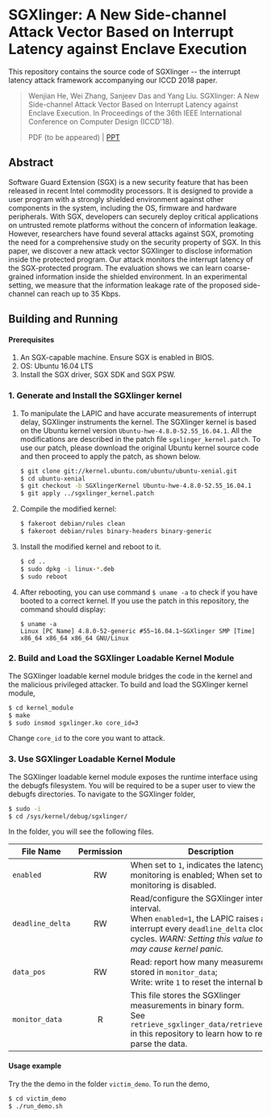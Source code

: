 SGXlinger: A New Side-channel Attack Vector Based on Interrupt Latency against Enclave Execution
========

This repository contains the source code of SGXlinger -- the interrupt latency attack framework accompanying our ICCD 2018 paper.

> Wenjian He, Wei Zhang, Sanjeev Das and Yang Liu. SGXlinger: A New Side-channel Attack Vector Based on Interrupt Latency against Enclave Execution. In Proceedings of the 36th IEEE International Conference on Computer Design (ICCD'18).
> 
> PDF (to be appeared) | [PPT](https://github.com/HE-Wenjian/SGXlinger/raw/master/ICCD_PPT.pdf)

## Abstract

Software Guard Extension (SGX) is a new security feature that has been released in recent Intel commodity processors. It is designed to provide a user program with a strongly shielded environment against other components in the system, including the OS, firmware and hardware peripherals. With SGX, developers can securely deploy critical applications on untrusted remote platforms without the concern of information leakage. However, researchers have found several attacks against SGX, promoting the need for a comprehensive study on the security property of SGX. In this paper, we discover a new attack vector SGXlinger to disclose information inside the protected program. Our attack monitors the interrupt latency of the SGX-protected program. The evaluation shows we can learn coarse-grained information inside the shielded environment. In an experimental setting, we measure that the information leakage rate of the proposed side-channel can reach up to 35 Kbps.


## Building and Running

#### Prerequisites

1. An SGX-capable machine. Ensure SGX is enabled in BIOS.
1. OS: Ubuntu 16.04 LTS
1. Install the SGX driver, SGX SDK and SGX PSW.


### 1. Generate and Install the SGXlinger kernel

1. To manipulate the LAPIC and have accurate measurements of interrupt delay, SGXlinger instruments the kernel. The SGXlinger kernel is based on the Ubuntu kernel version `Ubuntu-hwe-4.8.0-52.55_16.04.1`. All the modifications are described in the patch file `sgxlinger_kernel.patch`. To use our patch, please download the original Ubuntu kernel source code and then proceed to apply the patch, as shown below.

    ```bash
    $ git clone git://kernel.ubuntu.com/ubuntu/ubuntu-xenial.git
    $ cd ubuntu-xenial
    $ git checkout -b SGXlingerKernel Ubuntu-hwe-4.8.0-52.55_16.04.1
    $ git apply ../sgxlinger_kernel.patch
    ```

1. Compile the modified kernel:
    ```bash
    $ fakeroot debian/rules clean
    $ fakeroot debian/rules binary-headers binary-generic
    ```

1. Install the modified kernel and reboot to it.
    ```bash
    $ cd ..
    $ sudo dpkg -i linux-*.deb
    $ sudo reboot
    ```

1. After rebooting, you can use command `$ uname -a` to check if you have booted to a correct kernel. If you use the patch in this repository, the command should display:

    ```
    $ uname -a
    Linux [PC Name] 4.8.0-52-generic #55~16.04.1~SGXlinger SMP [Time] x86_64 x86_64 x86_64 GNU/Linux
    ```


### 2. Build and Load the SGXlinger Loadable Kernel Module

The SGXlinger loadable kernel module bridges the code in the kernel and the malicious privileged attacker. To build and load the SGXlinger kernel module,
```bash
$ cd kernel_module
$ make
$ sudo insmod sgxlinger.ko core_id=3
```
Change `core_id` to the core you want to attack.


### 3. Use SGXlinger Loadable Kernel Module

The SGXlinger loadable kernel module exposes the runtime interface using the debugfs filesystem. You will be required to be a super user to view the debugfs directories. To navigate to the SGXlinger folder, 

```bash
$ sudo -i
$ cd /sys/kernel/debug/sgxlinger/
```

In the folder, you will see the following files.

| File Name      | Permission | Description  |
|-----|:-----:|------| 
| `enabled`        | RW | When set to `1`, indicates the latency monitoring is enabled; When set to `0`, the monitoring is disabled.
| `deadline_delta` | RW | Read/configure the SGXlinger interrupt interval. <br>When `enabled=1`, the LAPIC raises an interrupt every `deadline_delta` clock cycles. *WARN: Setting this value too small may cause kernel panic.*
| `data_pos`       | RW | Read: report how many measurements are stored in `monitor_data`; <br>Write: write `1` to reset the internal buffer.
| `monitor_data`   | R  | This file stores the SGXlinger measurements in binary form. <br>See `retrieve_sgxlinger_data/retrieve_data.c` in this repository to learn how to read and parse the data.


#### Usage example

Try the the demo in the folder `victim_demo`. To run the demo,

```bash
$ cd victim_demo
$ ./run_demo.sh
```


